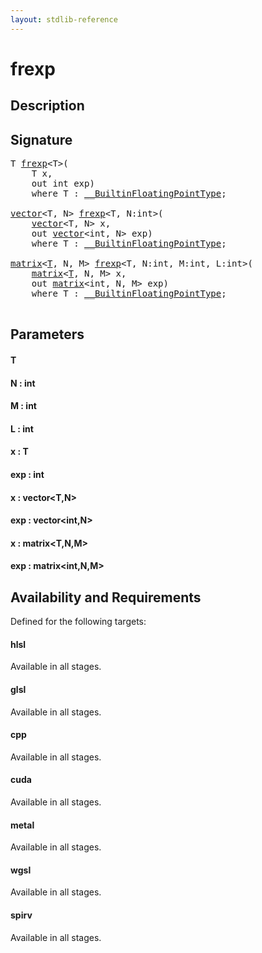 ```yaml
---
layout: stdlib-reference
---
```


# frexp

## Description





## Signature 

<pre>
T <a href="/stdlib-reference/global-decls/frexp">frexp</a>&lt;T&gt;(
    T <span class='code_param'>x</span>,
    <span class="code_keyword">out</span> <span class="code_keyword">int</span> <span class='code_param'>exp</span>)
    <span class='code_keyword'>where</span> T : <a href="/stdlib-reference/interfaces/BuiltinFloatingPointType/index" class="code_type">__BuiltinFloatingPointType</a>;

<a href="/stdlib-reference/types/vector/index" class="code_type">vector</a>&lt;T, N&gt; <a href="/stdlib-reference/global-decls/frexp">frexp</a>&lt;T, N:<span class="code_keyword">int</span>&gt;(
    <a href="/stdlib-reference/types/vector/index" class="code_type">vector</a>&lt;T, N&gt; <span class='code_param'>x</span>,
    <span class="code_keyword">out</span> <a href="/stdlib-reference/types/vector/index" class="code_type">vector</a>&lt;<span class="code_keyword">int</span>, N&gt; <span class='code_param'>exp</span>)
    <span class='code_keyword'>where</span> T : <a href="/stdlib-reference/interfaces/BuiltinFloatingPointType/index" class="code_type">__BuiltinFloatingPointType</a>;

<a href="/stdlib-reference/types/matrix/index" class="code_type">matrix</a>&lt;<a href="/stdlib-reference/types/matrix/T">T</a>, N, M&gt; <a href="/stdlib-reference/global-decls/frexp">frexp</a>&lt;T, N:<span class="code_keyword">int</span>, M:<span class="code_keyword">int</span>, L:<span class="code_keyword">int</span>&gt;(
    <a href="/stdlib-reference/types/matrix/index" class="code_type">matrix</a>&lt;<a href="/stdlib-reference/types/matrix/T">T</a>, N, M&gt; <span class='code_param'>x</span>,
    <span class="code_keyword">out</span> <a href="/stdlib-reference/types/matrix/index" class="code_type">matrix</a>&lt;<span class="code_keyword">int</span>, N, M&gt; <span class='code_param'>exp</span>)
    <span class='code_keyword'>where</span> T : <a href="/stdlib-reference/interfaces/BuiltinFloatingPointType/index" class="code_type">__BuiltinFloatingPointType</a>;

</pre>

## Parameters

#### T
#### N : int
#### M : int
#### L : int
#### x : T
#### exp : int
#### x : vector\<T,N\>
#### exp : vector\<int,N\>
#### x : matrix\<T,N,M\>
#### exp : matrix\<int,N,M\>

## Availability and Requirements

Defined for the following targets:

#### hlsl
Available in all stages.

#### glsl
Available in all stages.

#### cpp
Available in all stages.

#### cuda
Available in all stages.

#### metal
Available in all stages.

#### wgsl
Available in all stages.

#### spirv
Available in all stages.



